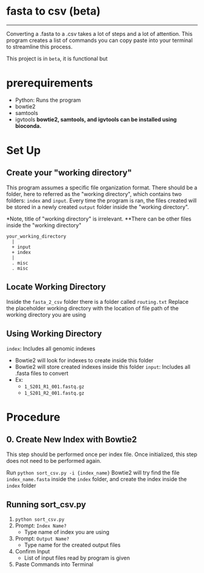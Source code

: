 # fasta to csv (beta)
***
Converting a .fasta to a .csv takes a lot of steps and a lot of attention. This program creates a list of commands you can copy paste into your terminal to streamline this process. 

This project is in `beta`, it is functional but 
# prerequirements
- Python: Runs the program
- bowtie2
- samtools
- igvtools
**bowtie2, samtools, and igvtools can be installed using bioconda.**
# Set Up
## Create your "working directory"
This program assumes a specific file organization format. There should be a folder, here to referred as the "working directory", which contains two folders: `index` and `input`. Every time the program is ran, the files created will be stored in a newly created `output` folder inside the "working directory".

\*Note, title of "working directory" is irrelevant. 
\*\*There can be other files inside the "working directory"

```
your_working_directory
  |
  + input
  + index
  |
  . misc
  . misc
```

## Locate Working Directory
Inside the `fasta_2_csv` folder there is a folder called `routing.txt`
Replace the placeholder working directory with the location of file path of the working directory you are using
## Using Working Directory
`index`: Includes all genomic indexes
- Bowtie2 will look for indexes to create inside this folder
- Bowtie2 will store created indexes inside this folder
`input`: Includes all .fasta files to convert 
- Ex:
	- `1_S201_R1_001.fastq.gz`
	- `1_S201_R2_001.fastq.gz`
# Procedure
## 0. Create New Index with Bowtie2
This step should be performed once per index file. Once initialized, this step does not need to be performed again. 

Run `python sort_csv.py -i {index_name}`
Bowtie2 will try find the file `index_name.fasta` inside the `index` folder, and create the index inside the `index` folder
## Running sort_csv.py
1. `python sort_csv.py`
2. Prompt: `Index Name? `
	- Type name of index you are using
3. Prompt: `Output Name? `
	- Type name for the created output files
4. Confirm Input
	- List of input files read by program is given
5. Paste Commands into Terminal
